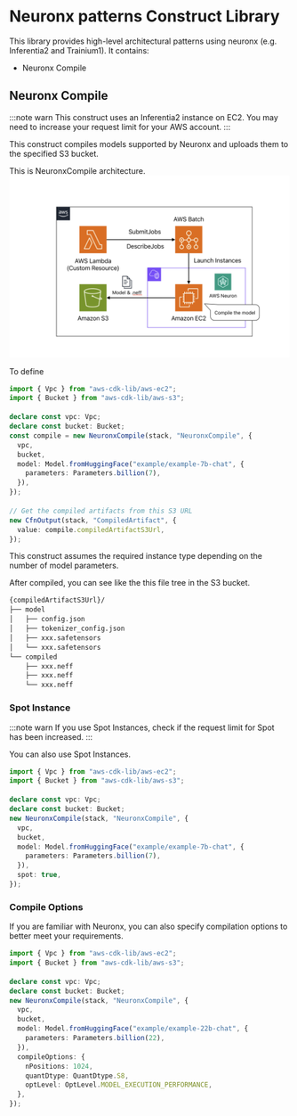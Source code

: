 # Neuronx patterns Construct Library

This library provides high-level architectural patterns using neuronx (e.g. Inferentia2 and Trainium1). It contains:

- Neuronx Compile

## Neuronx Compile

:::note warn
This construct uses an Inferentia2 instance on EC2. You may need to increase your request limit for your AWS account.
:::

This construct compiles models supported by Neuronx and uploads them to the specified S3 bucket.

This is NeuronxCompile architecture.
![NeuronxCompile architecture](./docs/neuronx-compile-architecture.png)

To define

```ts
import { Vpc } from "aws-cdk-lib/aws-ec2";
import { Bucket } from "aws-cdk-lib/aws-s3";

declare const vpc: Vpc;
declare const bucket: Bucket;
const compile = new NeuronxCompile(stack, "NeuronxCompile", {
  vpc,
  bucket,
  model: Model.fromHuggingFace("example/example-7b-chat", {
    parameters: Parameters.billion(7),
  }),
});

// Get the compiled artifacts from this S3 URL
new CfnOutput(stack, "CompiledArtifact", {
  value: compile.compiledArtifactS3Url,
});
```

This construct assumes the required instance type depending on the number of model parameters.

After compiled, you can see like the this file tree in the S3 bucket.

```txt
{compiledArtifactS3Url}/
├── model
│   ├── config.json
│   ├── tokenizer_config.json
│   ├── xxx.safetensors
│   └── xxx.safetensors
└── compiled
    ├── xxx.neff
    ├── xxx.neff
    └── xxx.neff
```

### Spot Instance

:::note warn
If you use Spot Instances, check if the request limit for Spot has been increased.
:::

You can also use Spot Instances.

```ts
import { Vpc } from "aws-cdk-lib/aws-ec2";
import { Bucket } from "aws-cdk-lib/aws-s3";

declare const vpc: Vpc;
declare const bucket: Bucket;
new NeuronxCompile(stack, "NeuronxCompile", {
  vpc,
  bucket,
  model: Model.fromHuggingFace("example/example-7b-chat", {
    parameters: Parameters.billion(7),
  }),
  spot: true,
});
```

### Compile Options

If you are familiar with Neuronx, you can also specify compilation options to better meet your requirements.

```ts
import { Vpc } from "aws-cdk-lib/aws-ec2";
import { Bucket } from "aws-cdk-lib/aws-s3";

declare const vpc: Vpc;
declare const bucket: Bucket;
new NeuronxCompile(stack, "NeuronxCompile", {
  vpc,
  bucket,
  model: Model.fromHuggingFace("example/example-22b-chat", {
    parameters: Parameters.billion(22),
  }),
  compileOptions: {
    nPositions: 1024,
    quantDtype: QuantDtype.S8,
    optLevel: OptLevel.MODEL_EXECUTION_PERFORMANCE,
  },
});
```
